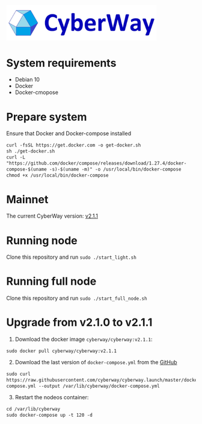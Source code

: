 <img width="400" src="./images/logo.jpg" />

# System requirements
- Debian 10
- Docker
- Docker-cmopose

# Prepare system
Ensure that Docker and Docker-compose installed

```
curl -fsSL https://get.docker.com -o get-docker.sh
sh ./get-docker.sh
curl -L "https://github.com/docker/compose/releases/download/1.27.4/docker-compose-$(uname -s)-$(uname -m)" -o /usr/local/bin/docker-compose
chmod +x /usr/local/bin/docker-compose
```

# Mainnet

The current CyberWay version: [v2.1.1](https://github.com/cyberway/cyberway/releases/tag/v2.1.1)

# Running node

Clone this repository and run `sudo ./start_light.sh`

# Running full node

Clone this repository and run `sudo ./start_full_node.sh`

# Upgrade from v2.1.0 to v2.1.1

1. Download the docker image `cyberway/cyberway:v2.1.1`:
```
sudo docker pull cyberway/cyberway:v2.1.1
```

2. Download the last version of `docker-compose.yml` from the [GitHub](https://raw.githubusercontent.com/cyberway/cyberway.launch/master/docker-compose.yml)

```
sudo curl https://raw.githubusercontent.com/cyberway/cyberway.launch/master/docker-compose.yml --output /var/lib/cyberway/docker-compose.yml
```

3. Restart the nodeos container:
```
cd /var/lib/cyberway
sudo docker-compose up -t 120 -d
```
